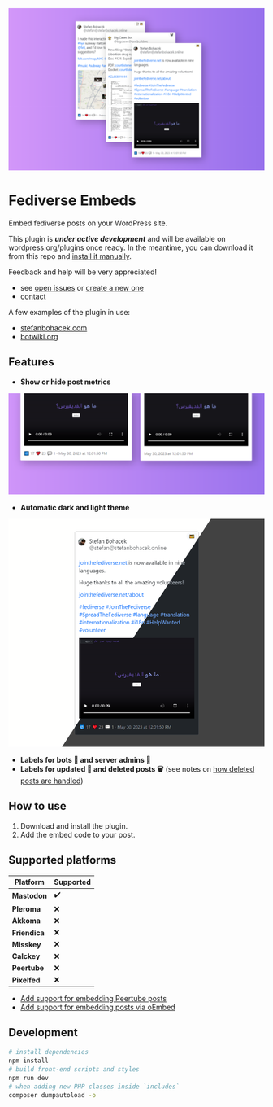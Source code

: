 ![Preview of multiple posts embedded with the Fediverse Embeds plugin.](./images/screenshots/main.png)

# Fediverse Embeds

Embed fediverse posts on your WordPress site.

This plugin is ***under active development*** and will be available on wordpress.org/plugins once ready. In the meantime, you can download it from this repo and [install it manually](https://wordpress.org/documentation/article/manage-plugins/#manual-plugin-installation-1).

Feedback and help will be very appreciated!

- see [open issues](https://github.com/stefanbohacek/fediverse-embeds-wordpress-plugin/issues?q=is%3Aissue+is%3Aopen+sort%3Aupdated-desc) or [create a new one](https://github.com/stefanbohacek/fediverse-embeds-wordpress-plugin/issues/new)
- [contact](https://stefanbohacek.com/contact/)



A few examples of the plugin in use:

- [stefanbohacek.com](https://stefanbohacek.com/blog/a-netizens-guide-to-mastodon-fediverse/)
- [botwiki.org](https://botwiki.org/blog/what-kind-of-bots-are-posting-in-the-fediverse/)

## Features

- **Show or hide post metrics**

![Two side-by-side screenshots comparing the same post with and without the number of likes/favorites, boosts/re-shares, and replies.](./images/screenshots/post-metrics.png)

- **Automatic dark and light theme**

![A diagonally split screenshot of an embedded post, showing a light and dark version.](./images/screenshots/dark-light-theme.png)

- **Labels for bots 🤖 and server admins 👑**
- **Labels for updated 📝 and deleted posts 🗑️** (see notes on [how deleted posts are handled](https://github.com/stefanbohacek/fediverse-embeds-wordpress-plugin/issues/1))

<!-- Learn more [on stefanbohacek.com](https://stefanbohacek.com/project/tweet-embeds-wordpress-plugin/). -->

## How to use

<!-- 1. [Install the plugin.](https://wordpress.org/plugins/ftf_fediverse_embeds) -->
1. Download and install the plugin.
2. Add the embed code to your post.

## Supported platforms

| **Platform**  | **Supported** |
|---------------|---------------|
| **Mastodon**  | ✔️            |
| **Pleroma**   | ❌            |
| **Akkoma**    | ❌            |
| **Friendica** | ❌            |
| **Misskey**   | ❌            |
| **Calckey**   | ❌            |
| **Peertube**  | ❌            |
| **Pixelfed**  | ❌            |

- [Add support for embedding Peertube posts](https://github.com/stefanbohacek/fediverse-embeds-wordpress-plugin/issues/2)
- [Add support for embedding posts via oEmbed](https://github.com/stefanbohacek/fediverse-embeds-wordpress-plugin/issues/3)

## Development

```sh
# install dependencies
npm install
# build front-end scripts and styles
npm run dev
# when adding new PHP classes inside `includes`
composer dumpautoload -o 
```
